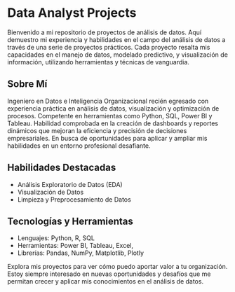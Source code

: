 # Data Analyst Projects
Bienvenido a mi repositorio de proyectos de análisis de datos. Aquí demuestro mi experiencia y habilidades en el campo del análisis de datos a través de una serie de proyectos prácticos. Cada proyecto resalta mis capacidades en el manejo de datos, modelado predictivo, y visualización de información, utilizando herramientas y técnicas de vanguardia.

## Sobre Mí
Ingeniero en Datos e Inteligencia Organizacional recién egresado con experiencia práctica en análisis de datos, visualización y optimización de procesos. Competente en herramientas como Python, SQL, Power BI y Tableau. Habilidad comprobada en la creación de dashboards y reportes dinámicos que mejoran la eficiencia y precisión de decisiones empresariales. En busca de oportunidades para aplicar y ampliar mis habilidades en un entorno profesional desafiante.

## Habilidades Destacadas
- Análisis Exploratorio de Datos (EDA)
- Visualización de Datos
- Limpieza y Preprocesamiento de Datos

## Tecnologías y Herramientas
- Lenguajes: Python, R, SQL
- Herramientas: Power BI, Tableau, Excel, 
- Librerías: Pandas, NumPy, Matplotlib, Plotly

Explora mis proyectos para ver cómo puedo aportar valor a tu organización. Estoy siempre interesado en nuevas oportunidades y desafíos que me permitan crecer y aplicar mis conocimientos en el análisis de datos.
